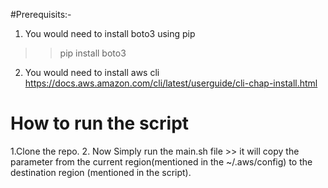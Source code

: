 #Prerequisits:- 
1. You would need to install boto3 using pip

>> pip install boto3
2. You would need to install aws cli
https://docs.aws.amazon.com/cli/latest/userguide/cli-chap-install.html

# How to run the script
1.Clone the repo.
2. Now Simply run the main.sh file >> it will copy the parameter from the current region(mentioned in the ~/.aws/config) to the destination region (mentioned in the script).
